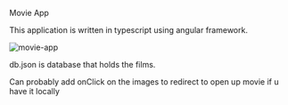 Movie App

This application is written in typescript using angular framework.

![movie-app](https://user-images.githubusercontent.com/12135734/167260285-3f2e83bc-ad7b-42fa-b87c-189f973759d7.png)


db.json is database that holds the films.

Can probably add onClick on the images to redirect to open up movie if u have it locally

